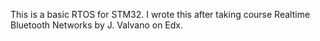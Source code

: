 This is a basic RTOS for STM32. I wrote this after taking course Realtime Bluetooth Networks by J. Valvano on Edx.
